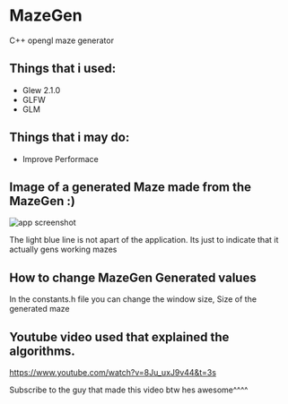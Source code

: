 # MazeGen
C++ opengl maze generator
 
## Things that i used:
* Glew 2.1.0
* GLFW
* GLM

## Things that i may do:
* Improve Performace 

## Image of a generated Maze made from the MazeGen :)

![app screenshot](https://raw.githubusercontent.com/danieljo12/MazeGen/master/image.png)

The light blue line is not apart of the application. Its just to indicate that it actually gens working mazes

## How to change MazeGen Generated values

In the constants.h file you can change the window size, Size of the generated maze

## Youtube video used that explained the algorithms.

https://www.youtube.com/watch?v=8Ju_uxJ9v44&t=3s

Subscribe to the guy that made this video btw hes awesome^^^^
